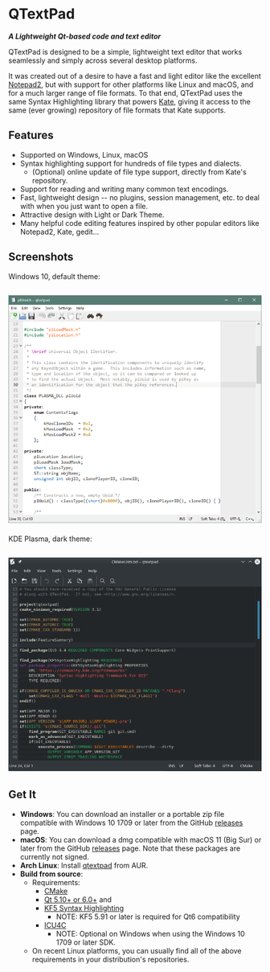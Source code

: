 # QTextPad
***A Lightweight Qt-based code and text editor***

QTextPad is designed to be a simple, lightweight text editor that works
seamlessly and simply across several desktop platforms.

It was created out of a desire to have a fast and light editor like
the excellent [Notepad2](http://www.flos-freeware.ch/notepad2.html),
but with support for other platforms like Linux and macOS,
and for a much larger range of file formats.  To that end, QTextPad
uses the same Syntax Highlighting library that powers
[Kate](https://kate-editor.org/), giving it access to the same (ever
growing) repository of file formats that Kate supports.

## Features
* Supported on Windows, Linux, macOS
* Syntax highlighting support for hundreds of file types and dialects.
  * (Optional) online update of file type support, directly from
    Kate's repository.
* Support for reading and writing many common text encodings.
* Fast, lightweight design -- no plugins, session management, etc.
  to deal with when you just want to open a file.
* Attractive design with Light or Dark Theme.
* Many helpful code editing features inspired by other popular editors
  like Notepad2, Kate, gedit...

## Screenshots
Windows 10, default theme:

![Windows 10](ss_win.png)
---

KDE Plasma, dark theme:

![Arch Linux](ss_lnx.png)
---

## Get It

* **Windows**:  You can download an installer or a portable zip file compatible
  with Windows 10 1709 or later from the GitHub
  [releases](https://github.com/zrax/qtextpad/releases) page.
* **macOS**:  You can download a dmg compatible with macOS 11 (Big Sur)
  or later from the GitHub [releases](https://github.com/zrax/qtextpad/releases)
  page.  Note that these packages are currently not signed.
* **Arch Linux**:  Install [qtextpad](https://aur.archlinux.org/packages/qtextpad)
  from AUR.
* **Build from source**:
  * Requirements:
    * [CMake](https://cmake.org/download)
    * [Qt 5.10+ or 6.0+](https://www.qt.io/download) and
    * [KF5 Syntax Highlighting](https://download.kde.org/stable/frameworks)
      * NOTE: KF5 5.91 or later is required for Qt6 compatibility
    * [ICU4C](https://icu.unicode.org/home)
      * NOTE: Optional on Windows when using the Windows 10 1709 or later SDK.
  * On recent Linux platforms, you can usually find all of the above
    requirements in your distribution's repositories.
